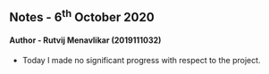 ## Notes - 6<sup>th</sup> October 2020

#### Author - Rutvij Menavlikar (2019111032)

- Today I made no significant progress with respect to the project.